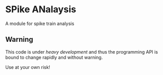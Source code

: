 SPike ANalaysis
===
A module for spike train analysis

Warning
---
This code is under *heavy development* and thus the programming API is
bound to change rapidly and without warning.

Use at your own risk!

